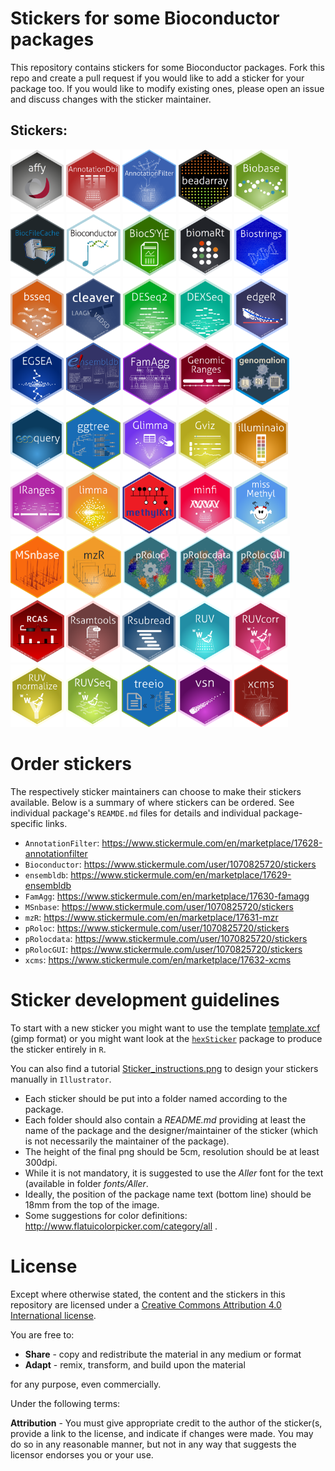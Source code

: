 # Stickers for some Bioconductor packages

This repository contains stickers for some Bioconductor packages. Fork
this repo and create a pull request if you would like to add a sticker
for your package too. If you would like to modify existing ones,
please open an issue and discuss changes with the sticker maintainer.

## Stickers:

<p align = "left">
<img src="affy/affy.png" height="100">
<img src="AnnotationDbi/AnnotationDbi.png" height="100">
<img src="AnnotationFilter/AnnotationFilter_hl.png" height="100">
<img src="beadarray/beadarray.png" height="100">
<img src="Biobase/Biobase.png" height="100">
<img src="BiocFileCache/BiocFileCache.png" height="100">
<img src="Bioconductor/Bioconductor_original.png" height="100">
<img src="BiocStyle/BiocStyle.png" height="100">
<img src="biomaRt/biomaRt.png" height="100">
<img src="Biostrings/Biostrings.png" height="100">
<img src="bsseq/bsseq.png" height="100">
<img src="cleaver/cleaver.png" height="100">
<img src="DESeq2/DESeq2.png" height="100">
<img src="DEXSeq/DEXSeq.png" height="100">
<img src="edgeR/edgeR.png" height="100">
<img src="EGSEA/EGSEA.png" height="100">
<img src="ensembldb/ensembldb.png" height="100">
<img src="FamAgg/FamAgg_hl.png" height="100">
<img src="GenomicRanges/GenomicRanges.png" height="100">
<img src="genomation/genomation.png" height="100">
<img src="GEOquery/GEOquery.png" height="100">
<img src="ggtree/ggtree.png" height="100">
<img src="Glimma/Glimma.png" height="100">
<img src="Gviz/Gviz.png" height="100">
<img src="illuminaio/illuminaio.png" height="100">
<img src="IRanges/IRanges.png" height="100">
<img src="limma/limma.png" height="100">
<img src="methylKit/methylKit.png" height="100">
<img src="minfi/minfi.png" height="100">
<img src="missMethyl/missMethyl.png" height="100">
<img src="MSnbase/MSnbase.png" height="100">
<img src="mzR/mzR_hl.png" height="100">
<img src="pRoloc/pRoloc.png" height="100">
<img src="pRoloc/pRolocdata.png" height="100">
<img src="pRoloc/pRolocGUI.png" height="100">
<img src="RCAS/RCAS.png" height="100">
<img src="Rsamtools/Rsamtools.png" height="100">
<img src="Rsubread/Rsubread.png" height="100">
<img src="RUV/RUV.png" height="100">
<img src="RUVcorr/RUVcorr.png" height="100">
<img src="RUVnormalize/RUVnormalize.png" height="100">
<img src="RUVSeq/RUVSeq.png" height="100">
<img src="treeio/treeio.png" height="100">
<img src="vsn/vsn.png" height="100">
<img src="xcms/xcms_hl.png" height="100">
</p>

# Order stickers

The respectively sticker maintainers can choose to make their stickers
available. Below is a summary of where stickers can be ordered. See
individual package's `REAMDE.md` files for details and individual
package-specific links.

* `AnnotationFilter`: https://www.stickermule.com/en/marketplace/17628-annotationfilter
* `Bioconductor`: https://www.stickermule.com/user/1070825720/stickers
* `ensembldb`: https://www.stickermule.com/en/marketplace/17629-ensembldb
* `FamAgg`: https://www.stickermule.com/en/marketplace/17630-famagg
* `MSnbase`: https://www.stickermule.com/user/1070825720/stickers
* `mzR`: https://www.stickermule.com/en/marketplace/17631-mzr
* `pRoloc`: https://www.stickermule.com/user/1070825720/stickers
* `pRolocdata`: https://www.stickermule.com/user/1070825720/stickers
* `pRolocGUI`: https://www.stickermule.com/user/1070825720/stickers
* `xcms`: https://www.stickermule.com/en/marketplace/17632-xcms

# Sticker development guidelines

To start with a new sticker you might want to use the template
[template.xcf](template/template.xcf) (gimp format) or you might want
look at the
[`hexSticker`](https://github.com/GuangchuangYu/hexSticker) package to
produce the sticker entirely in `R`.

You can also find a tutorial [Sticker_instructions.png](Tutorial/Sticker_instructions.png) to design your stickers manually in `Illustrator`.


+ Each sticker should be put into a folder named according to the package.
+ Each folder should also contain a *README.md* providing at least the name of
  the package and the designer/maintainer of the sticker (which is not
  necessarily the maintainer of the package).
+ The height of the final png should be 5cm, resolution should be at least
  300dpi.
+ While it is not mandatory, it is suggested to use the *Aller* font for the
  text (available in folder *fonts/Aller*.
+ Ideally, the position of the package name text (bottom line) should be 18mm
  from the top of the image.
+ Some suggestions for color definitions:
  http://www.flatuicolorpicker.com/category/all .

# License

Except where otherwise stated, the content and the stickers in this
repository are licensed under a [Creative Commons Attribution 4.0
International license](https://creativecommons.org/licenses/by/2.0/).

You are free to:

* **Share** - copy and redistribute the material in any medium or format
* **Adapt** - remix, transform, and build upon the material

for any purpose, even commercially.

Under the following terms:

**Attribution** - You must give appropriate credit to the author of
the sticker(s, provide a link to the license, and indicate if changes
were made. You may do so in any reasonable manner, but not in any way
that suggests the licensor endorses you or your use.
